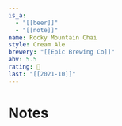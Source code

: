 ```yaml
---
is_a:
  - "[[beer]]"
  - "[[note]]"
name: Rocky Mountain Chai
style: Cream Ale
brewery: "[[Epic Brewing Co]]"
abv: 5.5
rating: 🤞
last: "[[2021-10]]"
---
```

# Notes

